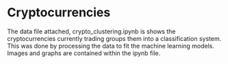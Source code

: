 # Cryptocurrencies
The data file attached, crypto_clustering.ipynb is shows the cryptocurrencies currently trading groups them into a classification system. This was done by processing the data to fit the machine learning models. Images and graphs are contained within the ipynb file.
